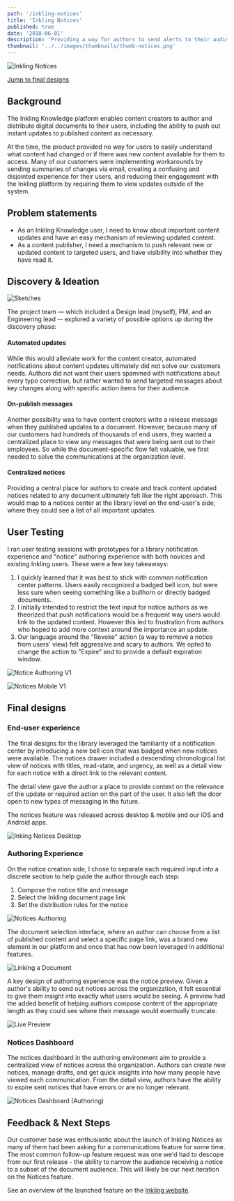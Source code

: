 ```yaml
---
path: '/inkling-notices'
title: 'Inkling Notices'
published: true
date: '2018-06-01'
description: 'Providing a way for authors to send alerts to their audiences about new documents, updated content, timely communications, or corrections.'
thumbnail: '../../images/thumbnails/thumb-notices.png'
---
```


<!-- <section class="project-nav">

  - [Overview](#overview)
  - [Problem Statement](#problem-statement)
  - [Discovery & Ideation](#discovery--ideation)
  - [User Testing](#user-testing)
  - [Final designs](#final-designs)
  - [Feedback & Next Steps](#feedback--next-steps)

</section> -->

<div class="hero-image">

![Inkling Notices](../../images/thumbnails/thumb-notices.png " ")

</div>

<p class="text-center"><a href="#final-p3" class="btn-jump">Jump to final designs</a></p>

## Background

The Inkling Knowledge platform enables content creators to author and distribute digital documents to their users, including the ability to push out instant updates to published content as necessary.

At the time, the product provided no way for users to easily understand what content had changed or if there was new content available for them to access. Many of our customers were implementing workarounds by sending summaries of changes via email, creating a confusing and disjointed experience for their users, and reducing their engagement with the Inkling platform by requiring them to view updates outside of the system. 

## Problem statements

- As an Inkling Knowledge user, I need to know about important content updates and have an easy mechanism of reviewing updated content.
- As a content publisher, I need a mechanism to push relevant new or updated content to targeted users, and have visibility into whether they have read it.


## Discovery & Ideation

<div class="image-wrapper border-thick one-half right">

![Sketches](../../images/notices/notices-crazy8.jpg)

</div>


The project team — which included a Design lead (myself), PM, and an Engineering lead -- explored a variety of possible options up during the discovery phase:

#### Automated updates
While this would alleviate work for the content creator, automated notifications about content updates ultimately did not solve our customers needs. Authors did not want their users spammed with notifications about every typo correction, but rather wanted to send targeted messages about key changes along with specific action items for their audience. 

#### On-publish messages
Another possibility was to have content creators write a release message when they published updates to a document. However, because many of our customers had hundreds of thousands of end users, they wanted a centralized place to view any messages that were being sent out to their employees. So while the document-specific flow felt valuable, we first needed to solve the communications at the organization level.

#### Centralized notices
Providing a central place for authors to create and track content updated notices related to any document ultimately felt like the right approach. This would map to a notices center at the library level on the end-user's side, where they could see a list of all important updates.


## User Testing

I ran user testing sessions with prototypes for a library notification experience and "notice" authoring experience with both novices and existing Inkling users. These were a few key takeaways: 

1. I quickly learned that it was best to stick with common notification center patterns. Users easily recognized a badged bell icon, but were less sure when seeing something like a bullhorn or directly badged documents. 
2. I initially intended to restrict the text input for notice authors as we theorized that push notifications would be a frequent way users would link to the updated content. However this led to frustration from authors who hoped to add more context around the importance an update.
3. Our language around the "Revoke" action (a way to remove a notice from users' view) felt aggressive and scary to authors. We opted to change the action to "Expire" and to provide a default expiration window.

<div class="image-wrapper max-600 border-thin">

![Notice Authoring V1](../../images/notices/notice-authoring-v1.png)

</div>
<div class="image-wrapper max-600">

![Notices Mobile V1](../../images/notices/mobile-notices-v1.png)

</div>


<h2 id="final-p3">Final designs</h2>

### End-user experience

The final designs for the library leveraged the familiarity of a notification center by introducing a new bell icon that was badged when new notices were available. The notices drawer included a descending chronological list view of notices with titles, read-state, and urgency, as well as a detail view for each notice with a direct link to the relevant content. 

The detail view gave the author a place to provide context on the relevance of the update or required action on the part of the user. It also left the door open to new types of messaging in the future.

The notices feature was released across desktop & mobile and our iOS and Android apps.

<div class="image-wrapper border-thin max-600">

![Inking Notices Desktop](../../images/notices/inkling-notices-reader.png)

</div>

<!-- ![Notices Mobile](../../images/notices/mobile-notices.png) -->

### Authoring Experience

On the notice creation side, I chose to separate each required input into a discrete section to help guide the author through each step:

1. Compose the notice title and message
2. Select the Inkling document page link
3. Set the distribution rules for the notice

<div class="image-wrapper max-600 border-thin">

![Notices Authoring](../../images/notices/author-title-message.png)

</div>

The document selection interface, where an author can choose from a list of published content and select a specific page link, was a brand new element in our platform and once that has now been leveraged in additional features. 

<div class="image-wrapper max-600 border-thin">

![Linking a Document](../../images/notices/document-select.png)

</div>

A key design of authoring experience was the notice preview. Given a author's ability to send out notices across the organization, it felt essential to give them insight into exactly what users would be seeing. A preview had the added benefit of helping authors compose content of the appropriate length as they could see where their message would eventually truncate.

<div class="image-wrapper max-600 border-thin">

![Live Preview](../../images/notices/notice-authoring.gif)

</div>


### Notices Dashboard

The notices dashboard in the authoring environment aim to provide a centralized view of notices across the organization. Authors can create new notices, manage drafts, and get quick insights into how many people have viewed each communication. From the detail view, authors have the ability to expire sent notices that have errors or are no longer relevant.

<div class="image-wrapper max-600 border-thin">

![Notices Dashboard (Authoring)](../../images/notices/dashboard.png)

</div>


## Feedback & Next Steps

Our customer base was enthusiastic about the launch of Inkling Notices as many of them had been asking for a communications feature for some time. The most common follow-up feature request was one we'd had to descope from our first release - the ability to narrow the audience receiving a notice to a subset of the document audience. This will likely be our next iteration on the Notices feature. 

See an overview of the launched feature on the <a href="https://www.inkling.com/notices/" target="_blank" alt="Inkling Notices">Inkling website</a>.

